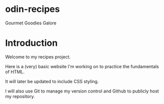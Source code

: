 # odin-recipes

Gourmet Goodies Galore

# Introduction

Welcome to my recipes project.

Here is a (very) basic website I'm working on to practice the
fundamentals of HTML. 

It will later be updated to include CSS styling.

I will also use Git to manage my version control and Github to
publicly host my repository.

